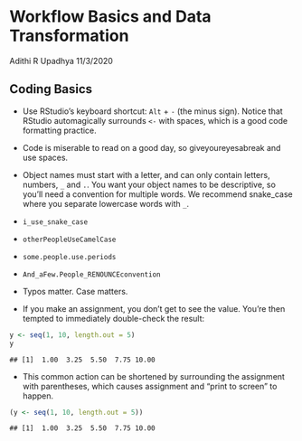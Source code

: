 Workflow Basics and Data Transformation
================
Adithi R Upadhya
11/3/2020

## Coding Basics

  - Use RStudio’s keyboard shortcut: `Alt` + `-` (the minus sign).
    Notice that RStudio automagically surrounds `<-` with spaces, which
    is a good code formatting practice.

  - Code is miserable to read on a good day, so giveyoureyesabreak and
    use spaces.

  - Object names must start with a letter, and can only contain letters,
    numbers, `_` and `.`. You want your object names to be descriptive,
    so you’ll need a convention for multiple words. We recommend
    snake\_case where you separate lowercase words with `_`.

  - `i_use_snake_case`

  - `otherPeopleUseCamelCase`

  - `some.people.use.periods`

  - `And_aFew.People_RENOUNCEconvention`

  - Typos matter. Case matters.

  - If you make an assignment, you don’t get to see the value. You’re
    then tempted to immediately double-check the result:

<!-- end list -->

``` r
y <- seq(1, 10, length.out = 5)
y
```

    ## [1]  1.00  3.25  5.50  7.75 10.00

  - This common action can be shortened by surrounding the assignment
    with parentheses, which causes assignment and “print to screen” to
    happen.

<!-- end list -->

``` r
(y <- seq(1, 10, length.out = 5))
```

    ## [1]  1.00  3.25  5.50  7.75 10.00
